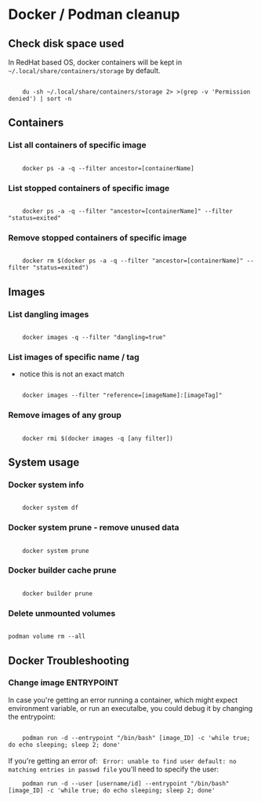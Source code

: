 # Docker / Podman cleanup

## Check disk space used
In RedHat based OS, docker containers will be kept in <code>~/.local/share/containers/storage</code> by default.

<code>
    du -sh ~/.local/share/containers/storage 2> >(grep -v 'Permission denied') | sort -n
</code>

## Containers

### List all containers of specific image

<code>
    docker ps -a -q --filter ancestor=[containerName]
</code>

### List stopped containers of specific image

<code>
    docker ps -a -q --filter "ancestor=[containerName]" --filter "status=exited"
</code>

### Remove stopped containers of specific image

<code>
    docker rm $(docker ps -a -q --filter "ancestor=[containerName]" --filter "status=exited")
</code>

## Images

### List dangling images

<code>
    docker images -q --filter "dangling=true"
</code>

### List images of specific name / tag
- notice this is not an exact match

<code>
    docker images --filter "reference=[imageName]:[imageTag]"
</code>

### Remove images of any group

<code>
    docker rmi $(docker images -q [any filter])
</code>

## System usage

### Docker system info

<code>
    docker system df
</code>

### Docker system prune - remove unused data

<code>
    docker system prune
</code>

### Docker builder cache prune

<code>
    docker builder prune
</code>

### Delete unmounted volumes
<code>
podman volume rm --all
</code>

## Docker Troubleshooting
### Change image ENTRYPOINT
In case you're getting an error running a container, which might expect environment variable, or run an executalbe, you could debug it by changing the entrypoint:

<code>
    podman run -d --entrypoint "/bin/bash" [image_ID] -c 'while true; do echo sleeping; sleep 2; done'
</code>

<br />
If you're getting an error of: <code> Error: unable to find user default: no matching entries in passwd file</code> you'll need to specify the user:
<br />
<code>
    podman run -d --user [username/id] --entrypoint "/bin/bash" [image_ID] -c 'while true; do echo sleeping; sleep 2; done'
</code>